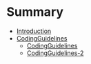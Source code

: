 # Summary

* [Introduction](README.md)
* [CodingGuidelines](CodingGuidelines.md)
  * [CodingGuidelines](CodingGuidelines-1.md)
  * [CodingGuidelines-2](codingguidelines-2.md)



